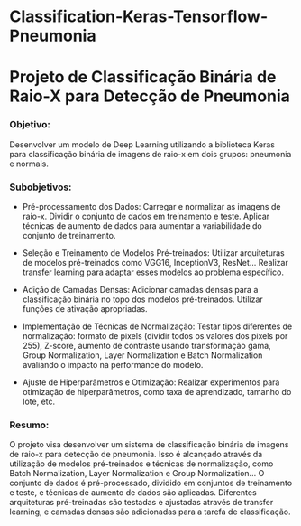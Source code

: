 # Classification-Keras-Tensorflow-Pneumonia

# Projeto de Classificação Binária de Raio-X para Detecção de Pneumonia
### Objetivo:
Desenvolver um modelo de Deep Learning utilizando a biblioteca Keras para classificação binária de imagens de raio-x em dois grupos: pneumonia e normais.

### Subobjetivos:
- Pré-processamento dos Dados: Carregar e normalizar as imagens de raio-x. Dividir o conjunto de dados em treinamento e teste. Aplicar técnicas de aumento de dados para aumentar a variabilidade do conjunto de treinamento.

- Seleção e Treinamento de Modelos Pré-treinados: Utilizar arquiteturas de modelos pré-treinados como VGG16, InceptionV3, ResNet... Realizar transfer learning para adaptar esses modelos ao problema específico.

- Adição de Camadas Densas: Adicionar camadas densas para a classificação binária no topo dos modelos pré-treinados. Utilizar funções de ativação apropriadas.

- Implementação de Técnicas de Normalização: Testar tipos diferentes de normalização: formato de pixels (dividir todos os valores dos pixels por 255), Z-score, aumento de contraste usando transformação gama, Group Normalization, Layer Normalization e Batch Normalization avaliando o impacto na performance do modelo.

- Ajuste de Hiperparâmetros e Otimização: Realizar experimentos para otimização de hiperparâmetros, como taxa de aprendizado, tamanho do lote, etc.

### Resumo:
O projeto visa desenvolver um sistema de classificação binária de imagens de raio-x para detecção de pneumonia. Isso é alcançado através da utilização de modelos pré-treinados e técnicas de normalização, como Batch Normalization, Layer Normalization e Group Normalization... O conjunto de dados é pré-processado, dividido em conjuntos de treinamento e teste, e técnicas de aumento de dados são aplicadas. Diferentes arquiteturas pré-treinadas são testadas e ajustadas através de transfer learning, e camadas densas são adicionadas para a tarefa de classificação.
